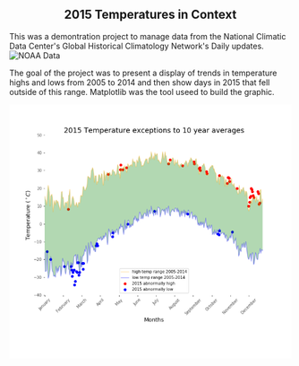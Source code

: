 ## <center> 2015 Temperatures in Context </center>


This was a demontration project to manage data from the National Climatic Data Center's Global Historical Climatology Network's Daily updates. ![NOAA Data](ftp://ftp.ncdc.noaa.gov/pub/data/ghcn/daily/)


The goal of the project was to present a display of trends in temperature highs and lows from 2005 to 2014 and then show days in 2015 that fell outside of this range.  Matplotlib was the tool useed to build the graphic.



![Temperature Comparison](./notable_temperatures_2015.png)
